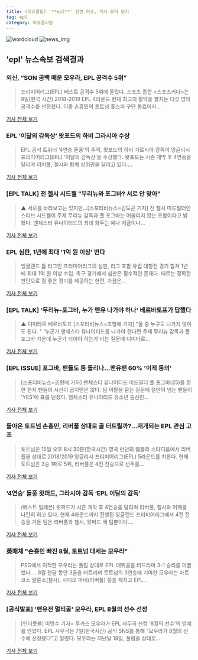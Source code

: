 ```yaml
---
title: (이슈클립) '**epl**' 관련 이슈, 기사 모아 보기
tag: epl
category: 이슈클리핑
---
```

![wordcloud](https://s3.ap-northeast-2.amazonaws.com/lyrics101-wordcloud/2018-09-09-1536471683.png)
![news_img](https://user-images.githubusercontent.com/42597476/44507050-1206f400-a6e4-11e8-8d98-7ffbfebb353f.png)
## **'**epl**'** 뉴스속보 검색결과
### 외신, “SON 공백 메운 모우라, EPL 공격수 5위”

>프리미어리그(EPL) 베스트 공격수 5위에 올랐다. 스포츠 종합 <스포츠키다>는 9일(한국 시간) 2018-2019 EPL 4라운드 현재 최고의 활약을 펼치는 다섯 명의 공격수를 선정했다. 이중 손흥민의 토트넘 홋스퍼 구단 동료이자...

<a href="http://www.besteleven.com/National/news_world_01_view.asp?iBoard=13&iIDX=113138" target="_blank">기사 전체 보기</a>

### EPL ‘이달의 감독상’ 왓포드의 하비 그라시아 수상

>EPL 공식 트위터 ‘4연승 돌풍’의 주역, 왓포드의 하비 가르시아 감독이 잉글리시 프리미어리그(EPL) ‘이달의 감독상’을 수상했다. 왓포드는 시즌 개막 후 4연승을 달리며 리버풀, 첼시와 함께 상위권을 달리고 있다....

<a href="http://news.kmib.co.kr/article/view.asp?arcid=0012668930&code=61161311&cp=nv" target="_blank">기사 전체 보기</a>

### [EPL TALK] 전 첼시 시드웰 "무리뉴와 포그바? 서로 안 맞아"

>▲ 서로를 바라보고는 있지만…[스포티비뉴스=김도곤 기자] 전 첼시 미드필더인 스티브 시드웰이 주제 무리뉴 감독과 폴 포그바는 어울리지 않는 조합이라고 밝혔다. 맨체스터 유나이티드의 최대 화두는 예나 지금이나...

<a href="http://www.spotvnews.co.kr/?mod=news&act=articleView&idxno=235701" target="_blank">기사 전체 보기</a>

### EPL 심판, 1년에 최대 '1억 원 이상' 번다

>잉글랜드 톱 리그인 프리미어리그의 심판, 리그 포함 유럽 대항전 경기 합쳐 1년에 최대 1억 원 이상 수입. 축구 경기에서 심판은 필수적인 존재다. 때로는 정확한 판단으로 질 좋은 경기를 제공하는 한편, 가끔은...

<a href="http://www.goal.com/kr/%EB%89%B4%EC%8A%A4/a/1ruisr03p8w4y1bv4hy2wkap5h" target="_blank">기사 전체 보기</a>

### [EPL TALK] '무리뉴-포그바, 누가 맨유 나가야 하나' 베르바토프가 답했다

>▲ 디미타르 베르바토프 [스포티비뉴스=조형애 기자] "둘 중 누구도 나가지 않아도 된다. " '누군가 맨체스터 유나이티드를 나가야 한다면 주제 무리뉴 감독과 폴 포그바 가운데 누군가 되어야 하는가'라는 질문에 디미타르...

<a href="http://www.spotvnews.co.kr/?mod=news&act=articleView&idxno=235609" target="_blank">기사 전체 보기</a>

### [EPL ISSUE] 포그바, 팬들도 등 돌리나…맨유팬 60% '이적 동의'

>[스포티비뉴스=조형애 기자] 맨체스터 유나이티드 미드필더 폴 포그바(25)를 향한 현지 팬들의 시선이 곱지만은 않다. 팀 이탈을 묻는 질문에 절반이 넘는 팬들이 'YES'에 표를 던졌다. 맨체스터 유나이티드 유소년 출신인...

<a href="http://www.spotvnews.co.kr/?mod=news&act=articleView&idxno=235660" target="_blank">기사 전체 보기</a>

### 돌아온 토트넘 손흥민, 리버풀 상대로 골 터트릴까?…재개되는 EPL 관심 고조

>토트넘은 15일 오후 8시 30분(한국시간) 영국 런던의 웸블리 스타디움에서 리버풀을 상대로 2018/2019 잉글리시 프리미어리그(EPL) 5라운드를 치른다. 현재 토트넘은 3승 1패로 5위, 리버풀은 4전 전승으로 선두를...

<a href="http://www.cnbnews.com/news/article.html?no=384566" target="_blank">기사 전체 보기</a>

### ‘4연승’ 돌풍 왓퍼드, 그라시아 감독 ‘EPL 이달의 감독’

>(베스트 일레븐) 왓퍼드가 시즌 개막 후 4연승을 달리며 리버풀, 첼시와 어깨를 나란히 하고 있다. 현재 4라운드까지 진행된 잉글랜드 프리미어리그에서 4전 전승을 거둔 팀은 리버풀과 첼시, 왓퍼드 세 팀뿐이다....

<a href="http://www.besteleven.com/National/news_world_01_view.asp?iBoard=13&iIDX=113108" target="_blank">기사 전체 보기</a>

### 英매체 "손흥민 빠진 8월, 토트넘 대세는 모우라"

>PSG에서 이적한 모우라는 풀럼 상대로 EPL 데뷔골을 터뜨리며 3-1 승리를 이끌었다.... 8월 한달 동안 3골을 터트리며 토트넘의 3연승에 기여한 모우라는 마르코스 알론소(첼시), 사디오 마네(리버풀) 등을 제치고 EPL...

<a href="http://www.osen.co.kr/article/G1110985179" target="_blank">기사 전체 보기</a>

### [공식발표] '맨유전 멀티골' 모우라, EPL 8월의 선수 선정

>[인터풋볼] 이명수 기자= 루카스 모우라가 EPL 사무국 선정 '8월의 선수'의 영예를 안았다. EPL 사무국은 7일(한국시간) 공식 SNS를 통해 "모우라가 8월의 선수에 선정됐다"고 알렸다. 모우라는 지난달 18일, 풀럼을 상대로...

<a href="http://www.interfootball.co.kr/news/articleView.html?idxno=239132" target="_blank">기사 전체 보기</a>


